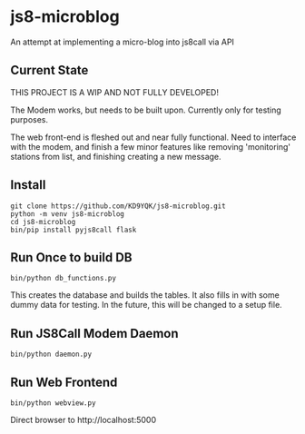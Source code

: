 # js8-microblog
An attempt at implementing a micro-blog into js8call via API

## Current State
THIS PROJECT IS A WIP AND NOT FULLY DEVELOPED!

The Modem works, but needs to be built upon. Currently only for testing purposes.

The web front-end is fleshed out and near fully functional. Need to interface with the modem, and finish a few minor features like removing 'monitoring' stations from list, and finishing creating a new message.

## Install
```
git clone https://github.com/KD9YQK/js8-microblog.git
python -m venv js8-microblog
cd js8-microblog
bin/pip install pyjs8call flask
```
## Run Once to build DB
`bin/python db_functions.py`

This creates the database and builds the tables. It also fills in with some dummy data for testing.  In the future, this will be changed to a setup file.

## Run JS8Call Modem Daemon
`bin/python daemon.py`

## Run Web Frontend
`bin/python webview.py`

Direct browser to http://localhost:5000
